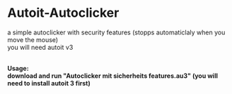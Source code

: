 # Autoit-Autoclicker
a simple autoclicker with security features (stopps automaticlaly when you move the mouse) <br>
you will need autoit v3 <br><br>

<b> Usage: <b><br>
download and run "Autoclicker mit sicherheits features.au3" (you will need to install autoit 3 first)
